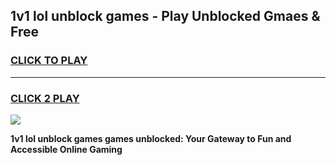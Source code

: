 
## 1v1 lol unblock games - Play Unblocked Gmaes & Free
<h3>
<a href="https://premium.freeplayer.one?title=1v1_lol_unblock_games&ref=19F">CLICK TO PLAY</a></h3>
<hr>

<h3>
<a href="https://premium.freeplayer.one?title=1v1_lol_unblock_games&ref=19F">CLICK 2 PLAY</a>
  
</h3>

<a href="https://premium.freeplayer.one?title=1v1_lol_unblock_games&ref=19F/"><img src="https://clearcache.store/games.png"></a>


**1v1 lol unblock games games unblocked: Your Gateway to Fun and Accessible Online Gaming**
